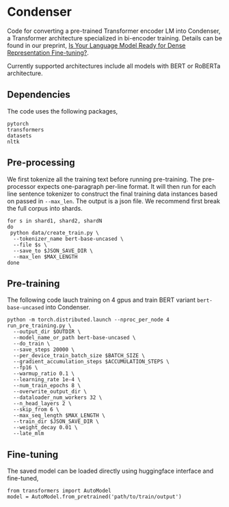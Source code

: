 # Condenser
Code for converting a pre-trained Transformer encoder LM into Condenser, a Transformer architecture specialized in bi-encoder training. Details can be found in our preprint, [Is Your Language Model Ready for Dense Representation Fine-tuning?](https://arxiv.org/abs/2104.08253).


Currently supported architectures include all models with BERT or RoBERTa architecture.


## Dependencies
The code uses the following packages,
```
pytorch
transformers
datasets
nltk
```

## Pre-processing
We first tokenize all the training text before running pre-training. The pre-processor expects one-paragraph per-line format. It will then run for each line sentence tokenizer to construct the final training data instances based on passed in `--max_len`. The output is a json file. We recommend first break the full corpus into shards.
```
for s in shard1, shard2, shardN
do
 python data/create_train.py \
  --tokenizer_name bert-base-uncased \
  --file $s \
  --save_to $JSON_SAVE_DIR \
  --max_len $MAX_LENGTH
done
```

## Pre-training
The following code lauch training on 4 gpus and train BERT variant `bert-base-uncased` into Condenser.
```
python -m torch.distributed.launch --nproc_per_node 4 run_pre_training.py \
  --output_dir $OUTDIR \
  --model_name_or_path bert-base-uncased \
  --do_train \
  --save_steps 20000 \
  --per_device_train_batch_size $BATCH_SIZE \
  --gradient_accumulation_steps $ACCUMULATION_STEPS \
  --fp16 \
  --warmup_ratio 0.1 \
  --learning_rate 1e-4 \
  --num_train_epochs 8 \
  --overwrite_output_dir \
  --dataloader_num_workers 32 \
  --n_head_layers 2 \
  --skip_from 6 \
  --max_seq_length $MAX_LENGTH \
  --train_dir $JSON_SAVE_DIR \
  --weight_decay 0.01 \
  --late_mlm
```

## Fine-tuning
The saved model can be loaded directly using huggingface interface and fine-tuned,
```
from transformers import AutoModel
model = AutoModel.from_pretrained('path/to/train/output')
```
